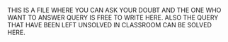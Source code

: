 THIS IS A FILE WHERE YOU CAN ASK YOUR DOUBT AND THE ONE WHO WANT TO ANSWER QUERY IS FREE TO WRITE HERE.
ALSO THE QUERY THAT HAVE BEEN LEFT UNSOLVED IN CLASSROOM CAN BE SOLVED HERE.

